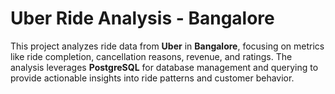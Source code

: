 # Uber Ride Analysis - Bangalore

This project analyzes ride data from **Uber** in **Bangalore**, focusing on metrics like ride completion, cancellation reasons, revenue, and ratings. The analysis leverages **PostgreSQL** for database management and querying to provide actionable insights into ride patterns and customer behavior.

